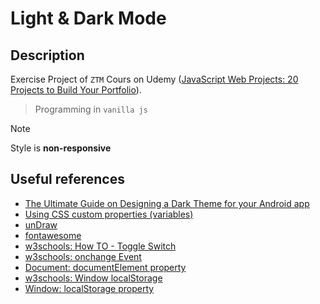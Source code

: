 # Light & Dark Mode

## Description

Exercise Project of `ZTM` Cours on Udemy ([JavaScript Web Projects: 20 Projects to Build Your Portfolio](https://www.udemy.com/course/javascript-web-projects-to-build-your-portfolio-resume)).

> Programming in `vanilla js`

> [!NOTE]
> Style is **non-responsive**

## Useful references

- [The Ultimate Guide on Designing a Dark Theme for your Android app](https://blog.prototypr.io/how-to-design-a-dark-theme-for-your-android-app-3daeb264637)
- [Using CSS custom properties (variables)](https://developer.mozilla.org/en-US/docs/Web/CSS/Using_CSS_custom_properties)
- [unDraw](https://undraw.co/illustrations)
- [fontawesome](https://fontawesome.com/icons?d=gallery&q=close&m=free)
- [w3schools: How TO - Toggle Switch](https://www.w3schools.com/howto/howto_css_switch.asp)
- [w3schools: onchange Event](https://www.w3schools.com/jsref/event_onchange.asp)
- [Document: documentElement property](https://developer.mozilla.org/en-US/docs/Web/API/Document/documentElement)
- [w3schools: Window localStorage](https://www.w3schools.com/jsref/prop_win_localstorage.asp)
- [Window: localStorage property](https://developer.mozilla.org/en-US/docs/Web/API/Window/localStorage)